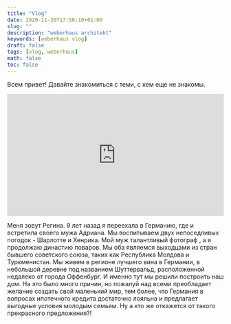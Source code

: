 ```yaml
---
title: "Vlog"
date: 2020-11-30T17:50:10+01:00
slug: ""
description: "weberhaus architekt"
keywords: [weberhaus vlog]
draft: false
tags: [vlog, weberhaus]
math: false
toc: false
---
```


Всем привет! 
Давайте знакомиться с теми, с кем еще не знакомы. 

<div style="width:100%;height:0px;position:relative;padding-bottom:56.250%;"><iframe src="https://streamable.com/e/mfk7jx?loop=0" frameborder="0" width="100%" height="100%" allowfullscreen style="width:100%;height:100%;position:absolute;left:0px;top:0px;overflow:hidden;"></iframe></div>

Меня зовут Регина. 9 лет назад я переехала в Германию, где и встретила своего мужа Адриана. Мы воспитываем двух непоседливых погодок - Шарлотте и Хенрика.
Мой муж талантливый фотограф , а я продолжаю династию поваров. Мы оба являемся выходцами из стран бывшего советского союза, таких как Республика Молдова и Туркменистан. 
Мы живем в регионе лучшего вина в Германии, в небольшой деревне под названием Шуттервальд, расположенной недалеко от города Оффенбург. И именно тут мы решили построить наш дом. На это было много причин, но пожалуй над всеми преобладает желание создать свой маленький мир, тем более, что Германия в вопросах ипотечного кредита достаточно лояльна и предлагает выгодные условия молодым семьям. Ну а кто же откажется от такого прекрасного предложения?!